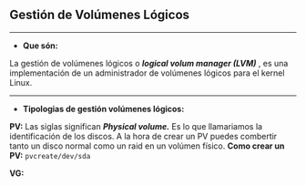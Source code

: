 ## Gestión de Volúmenes Lógicos

***

* **Que són:** 

La gestión de volúmenes lógicos o ***logical volum manager (LVM)*** , es una implementación de un administrador de volúmenes lógicos para el kernel Linux. 

***

* **Tipologias de gestión volúmenes lógicos:**  

**PV:** Las siglas significan ***Physical volume.*** Es lo que llamariamos la identificación de los discos. A la hora de crear un PV puedes combertir tanto un disco normal como un raid en un volúmen físico. 
**Como crear un PV:** `pvcreate/dev/sda`  

**VG:**
